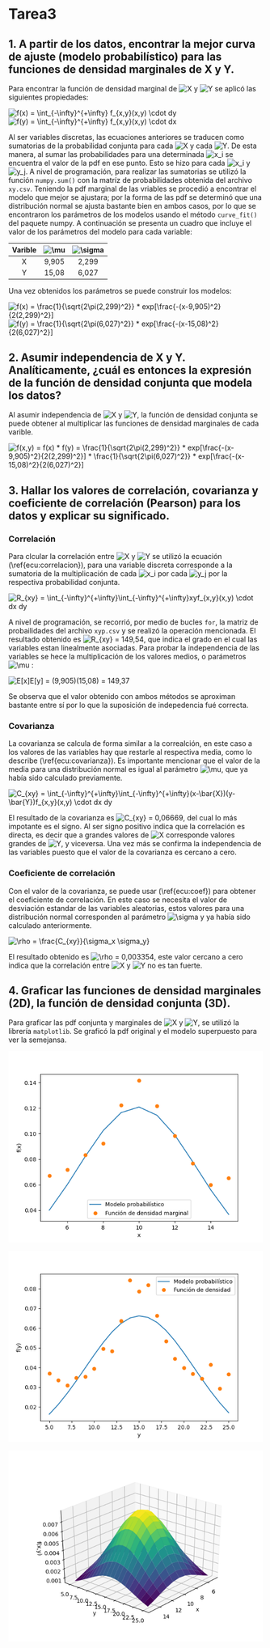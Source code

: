 # Tarea3
## 1. A partir de los datos, encontrar la mejor curva de ajuste (modelo probabilístico) para las funciones de densidad marginales de X y Y.

Para encontrar la función de densidad marginal de <img src="https://latex.codecogs.com/gif.latex?X" title="X" /> y <img src="https://latex.codecogs.com/gif.latex?Y" title="Y" /> se aplicó las siguientes propiedades:

<img src="https://latex.codecogs.com/svg.latex?f(x)&space;=&space;\int_{-\infty}^{&plus;\infty}&space;f_{x,y}(x,y)&space;\cdot&space;dy" title="f(x) = \int_{-\infty}^{+\infty} f_{x,y}(x,y) \cdot dy" />

<img src="https://latex.codecogs.com/gif.latex?f(y)&space;=&space;\int_{-\infty}^{&plus;\infty}&space;f_{x,y}(x,y)&space;\cdot&space;dx" title="f(y) = \int_{-\infty}^{+\infty} f_{x,y}(x,y) \cdot dx" />

Al ser variables discretas, las ecuaciones anteriores se traducen como sumatorias de la probabilidad conjunta para cada <img src="https://latex.codecogs.com/gif.latex?X" title="X" /> y cada <img src="https://latex.codecogs.com/gif.latex?Y" title="Y" />. De esta manera, al sumar las probabilidades para una determinada <img src="https://latex.codecogs.com/gif.latex?x_i" title="x_i" /> se encuentra el valor de la pdf en ese punto. Esto se hizo para cada <img src="https://latex.codecogs.com/gif.latex?x_i" title="x_i" /> y <img src="https://latex.codecogs.com/gif.latex?y_j" title="y_j" />.
A nivel de programación, para realizar las sumatorias se utilizó la función `numpy.sum()` con la matríz de probabilidades obtenida del archivo `xy.csv`.
Teniendo la pdf marginal de las vriables se procedió a encontrar el modelo que mejor se ajustara; por la forma de las pdf se determinó que una distribución normal se ajusta bastante bien en ambos casos, por lo que se encontraron los parámetros de los modelos usando el método `curve_fit()` del paquete numpy.
A continuación se presenta un cuadro que incluye el valor de los parámetros del modelo para cada variable:

|Varible|<img src="https://latex.codecogs.com/gif.latex?\mu" title="\mu" />|<img src="https://latex.codecogs.com/gif.latex?\sigma" title="\sigma" />|
|:---:|:---:|:---:|
|X|9,905|2,299|
|Y|15,08|6,027|

Una vez obtenidos los parámetros se puede construir los modelos:

<img src="https://latex.codecogs.com/gif.latex?f(x)&space;=&space;\frac{1}{\sqrt{2\pi(2,299)^2}}&space;*&space;exp[\frac{-(x-9,905)^2}{2(2,299)^2}]" title="f(x) = \frac{1}{\sqrt{2\pi(2,299)^2}} * exp[\frac{-(x-9,905)^2}{2(2,299)^2}]" />

<img src="https://latex.codecogs.com/gif.latex?f(y)&space;=&space;\frac{1}{\sqrt{2\pi(6,027)^2}}&space;*&space;exp[\frac{-(x-15,08)^2}{2(6,027)^2}]" title="f(y) = \frac{1}{\sqrt{2\pi(6,027)^2}} * exp[\frac{-(x-15,08)^2}{2(6,027)^2}]" />

## 2. Asumir independencia de X y Y. Analíticamente, ¿cuál es entonces la expresión de la función de densidad conjunta que modela los datos?

Al asumir independencia de <img src="https://latex.codecogs.com/gif.latex?X" title="X" /> y <img src="https://latex.codecogs.com/gif.latex?Y" title="Y" />, la función de densidad conjunta se puede obtener al multiplicar las funciones de densidad marginales de cada varible.

<img src="https://latex.codecogs.com/gif.latex?f(x,y)&space;=&space;f(x)&space;*&space;f(y)&space;=&space;\frac{1}{\sqrt{2\pi(2,299)^2}}&space;*&space;exp[\frac{-(x-9,905)^2}{2(2,299)^2}]&space;*&space;\frac{1}{\sqrt{2\pi(6,027)^2}}&space;*&space;exp[\frac{-(x-15,08)^2}{2(6,027)^2}]" title="f(x,y) = f(x) * f(y) = \frac{1}{\sqrt{2\pi(2,299)^2}} * exp[\frac{-(x-9,905)^2}{2(2,299)^2}] * \frac{1}{\sqrt{2\pi(6,027)^2}} * exp[\frac{-(x-15,08)^2}{2(6,027)^2}]" />

## 3. Hallar los valores de correlación, covarianza y coeficiente de correlación (Pearson) para los datos y explicar su significado.

### Correlación
Para clcular la correlación entre <img src="https://latex.codecogs.com/gif.latex?X" title="X" /> y <img src="https://latex.codecogs.com/gif.latex?Y" title="Y" /> se utilizó la ecuación (\ref{ecu:correlacion}), para una variable discreta corresponde a la sumatoria de la multiplicación de cada <img src="https://latex.codecogs.com/gif.latex?x_i" title="x_i" /> por cada <img src="https://latex.codecogs.com/gif.latex?y_j" title="y_j" /> por la respectiva probabilidad conjunta.


<img src="https://latex.codecogs.com/gif.latex?R_{xy}&space;=&space;\int_{-\infty}^{&plus;\infty}\int_{-\infty}^{&plus;\infty}xyf_{x,y}(x,y)&space;\cdot&space;dx&space;dy" title="R_{xy} = \int_{-\infty}^{+\infty}\int_{-\infty}^{+\infty}xyf_{x,y}(x,y) \cdot dx dy" />

A nivel de programación, se recorrió, por medio de bucles `for`, la matriz de probailidades del archivo `xyp.csv` y se realizó la operación mencionada. El resultado obtenido es <img src="https://latex.codecogs.com/gif.latex?\inline&space;R_{xy}&space;=&space;149,54" title="R_{xy} = 149,54" />, que indica el grado en el cual las variables estan linealmente asociadas. Para probar la independencia de las variables se hece la multiplicación de los valores medios, o parámetros <img src="https://latex.codecogs.com/svg.latex?\mu" title="\mu" /> :

<img src="https://latex.codecogs.com/svg.latex?E[x]E[y]&space;=&space;(9,905)(15,08)&space;=&space;149,37" title="E[x]E[y] = (9,905)(15,08) = 149,37" />

Se observa que el valor obtenido con ambos métodos se aproximan bastante entre sí por lo que la suposición de indepedencia fué correcta.



### Covarianza

La covarianza se calcula de forma similar a la correalción, en este caso a los valores de las variables hay que restarle al respectiva media, como lo describe (\ref{ecu:covarianza}). Es importante mencionar que el valor de la media para una distribución normal es igual al parámetro <img src="https://latex.codecogs.com/gif.latex?\mu" title="\mu" />, que ya había sido calculado previamente.

<img src="https://latex.codecogs.com/gif.latex?C_{xy}&space;=&space;\int_{-\infty}^{&plus;\infty}\int_{-\infty}^{&plus;\infty}(x-\bar{X})(y-\bar{Y})f_{x,y}(x,y)&space;\cdot&space;dx&space;dy" title="C_{xy} = \int_{-\infty}^{+\infty}\int_{-\infty}^{+\infty}(x-\bar{X})(y-\bar{Y})f_{x,y}(x,y) \cdot dx dy" />

El resultado de la covarianza es <img src="https://latex.codecogs.com/gif.latex?C_{xy}&space;=&space;0,06669" title="C_{xy} = 0,06669" />, del cual lo más impotante es el signo. Al ser signo positivo indica que la correlación es directa, es decir que a grandes valores de <img src="https://latex.codecogs.com/gif.latex?X" title="X" /> corresponde valores grandes de <img src="https://latex.codecogs.com/gif.latex?Y" title="Y" />, y viceversa. Una vez más se confirma la independencia de las variables puesto que el valor de la covarianza es cercano a cero.
### Coeficiente de correlación
Con el valor de la covarianza, se puede usar (\ref{ecu:coef}) para obtener el coeficiente de correlación. En este caso se necesita el valor de desviación estandar de las variables aleatorias, estos valores para una distribución normal corresponden al parámetro <img src="https://latex.codecogs.com/gif.latex?\sigma" title="\sigma" /> y ya había sido calculado anteriormente.

<img src="https://latex.codecogs.com/gif.latex?\rho&space;=&space;\frac{C_{xy}}{\sigma_x&space;\sigma_y}" title="\rho = \frac{C_{xy}}{\sigma_x \sigma_y}" />

El resultado obtenido es <img src="https://latex.codecogs.com/gif.latex?\rho&space;=&space;0,003354" title="\rho = 0,003354" />, este valor cercano a cero indica que la correlación entre <img src="https://latex.codecogs.com/gif.latex?X" title="X" /> y <img src="https://latex.codecogs.com/gif.latex?Y" title="Y" /> no es tan fuerte. 
## 4. Graficar las funciones de densidad marginales (2D), la función de densidad conjunta (3D).
Para graficar las pdf conjunta y  marginales de <img src="https://latex.codecogs.com/gif.latex?X" title="X" /> y <img src="https://latex.codecogs.com/gif.latex?Y" title="Y" />, se utilizó la librería `matplotlib`. Se graficó la pdf original y el modelo superpuesto para ver la semejansa.

![](https://github.com/Jhonny1696/Tarea3/blob/master/pdf-x.png)

![Función de densidad marginal de Y](https://github.com/Jhonny1696/Tarea3/blob/master/pdf-y.png)

![Función de densidada de probabilidd conjunta de X y Y.](https://github.com/Jhonny1696/Tarea3/blob/master/f(x%2Cy).png)
